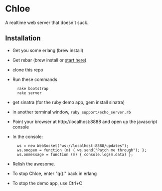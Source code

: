 Chloe
=====

A realtime web server that doesn't suck.

Installation
------------

- Get you some erlang (brew install)
- Get rebar (brew install or [start here](https://github.com/basho/rebar/wiki/Getting-started))
- clone this repo
- Run these commands

        rake bootstrap
        rake server

- get sinatra (for the ruby demo app, gem install sinatra)
- in another terminal window, `ruby support/echo_server.rb`
- Point your browser at http://localhost:8888 and open up the javascript console
- In the console:

        ws = new WebSocket("ws://localhost:8888/updates");
        ws.onopen = function (m) { ws.send("Patch me through"); };
        ws.onmessage = function (m) { console.log(m.data) };

- Relish the awesome.
- To stop Chloe, enter "q()." back in erlang
- To stop the demo app, use Ctrl+C
